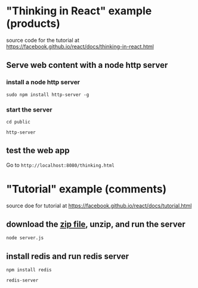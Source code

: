 # "Thinking in React" example (products)
source code for the tutorial at https://facebook.github.io/react/docs/thinking-in-react.html

## Serve web content with a node http server
### install a node http server
 `sudo npm install http-server -g`

### start the server
 `cd public`

 `http-server`

## test the web app
 Go to `http://localhost:8080/thinking.html`

# "Tutorial" example (comments)
source doe for tutorial at https://facebook.github.io/react/docs/tutorial.html

## download the [zip file](https://github.com/reactjs/react-tutorial/archive/master.zip), unzip, and run the server
 `node server.js` 


## install redis and run redis server
 `npm install redis`

 `redis-server`

